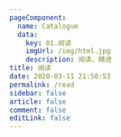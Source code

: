 ```yaml
---
pageComponent: 
  name: Catalogue
  data: 
    key: 01.阅读
    imgUrl: /img/html.jpg
    description: 阅读、精进 
title: 阅读 
date: 2020-03-11 21:50:53
permalink: /read
sidebar: false
article: false
comment: false
editLink: false
---
```


